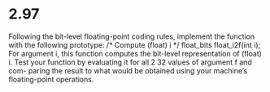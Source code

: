 # 2.97
Following the bit-level floating-point coding rules, implement the function with
the following prototype:
/* Compute (float) i */
float_bits float_i2f(int i);
For argument i, this function computes the bit-level representation of
(float) i.
Test your function by evaluating it for all 2 32 values of argument f and com-
paring the result to what would be obtained using your machine’s floating-point
operations.
